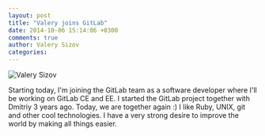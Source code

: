```yaml
---
layout: post
title: "Valery joins GitLab"
date: 2014-10-06 15:14:06 +0300
comments: true
author: Valery Sizov
categories: 
---
```


![Valery Sizov](/images/team/picture_vsizov.png)

Starting today, I'm joining the GitLab team as a software developer where I'll be working on GitLab CE and EE.
I started the GitLab project together with Dmitriy 3 years ago. Today, we are together again :)
I like Ruby, UNIX, git and other cool technologies. 
I have a very strong desire to improve the world by making all things easier.